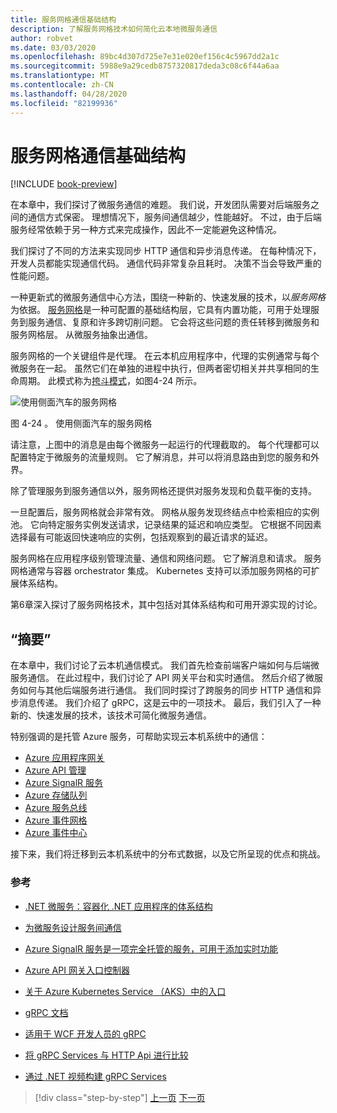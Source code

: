 ```yaml
---
title: 服务网格通信基础结构
description: 了解服务网格技术如何简化云本地微服务通信
author: robvet
ms.date: 03/03/2020
ms.openlocfilehash: 89bc4d307d725e7e31e020ef156c4c5967dd2a1c
ms.sourcegitcommit: 5988e9a29cedb8757320817deda3c08c6f44a6aa
ms.translationtype: MT
ms.contentlocale: zh-CN
ms.lasthandoff: 04/28/2020
ms.locfileid: "82199936"
---
```

# <a name="service-mesh-communication-infrastructure"></a>服务网格通信基础结构

[!INCLUDE [book-preview](../../../includes/book-preview.md)]

在本章中，我们探讨了微服务通信的难题。 我们说，开发团队需要对后端服务之间的通信方式保密。 理想情况下，服务间通信越少，性能越好。 不过，由于后端服务经常依赖于另一种方式来完成操作，因此不一定能避免这种情况。

我们探讨了不同的方法来实现同步 HTTP 通信和异步消息传递。 在每种情况下，开发人员都能实现通信代码。 通信代码非常复杂且耗时。 决策不当会导致严重的性能问题。

一种更新式的微服务通信中心方法，围绕一种新的、快速发展的技术，以*服务网格*为依据。 [服务网格](https://www.nginx.com/blog/what-is-a-service-mesh/)是一种可配置的基础结构层，它具有内置功能，可用于处理服务到服务通信、复原和许多跨切削问题。 它会将这些问题的责任转移到微服务和服务网格层。 从微服务抽象出通信。

服务网格的一个关键组件是代理。 在云本机应用程序中，代理的实例通常与每个微服务在一起。 虽然它们在单独的进程中执行，但两者密切相关并共享相同的生命周期。 此模式称为[挎斗模式](https://docs.microsoft.com/azure/architecture/patterns/sidecar)，如图4-24 所示。

![使用侧面汽车的服务网格](./media/service-mesh-with-side-car.png)

图 4-24  。 使用侧面汽车的服务网格

请注意，上图中的消息是由每个微服务一起运行的代理截取的。 每个代理都可以配置特定于微服务的流量规则。 它了解消息，并可以将消息路由到您的服务和外界。

除了管理服务到服务通信以外，服务网格还提供对服务发现和负载平衡的支持。

一旦配置后，服务网格就会非常有效。 网格从服务发现终结点中检索相应的实例池。 它向特定服务实例发送请求，记录结果的延迟和响应类型。 它根据不同因素选择最有可能返回快速响应的实例，包括观察到的最近请求的延迟。

服务网格在应用程序级别管理流量、通信和网络问题。 它了解消息和请求。 服务网格通常与容器 orchestrator 集成。 Kubernetes 支持可以添加服务网格的可扩展体系结构。

第6章深入探讨了服务网格技术，其中包括对其体系结构和可用开源实现的讨论。

## <a name="summary"></a>“摘要”

在本章中，我们讨论了云本机通信模式。 我们首先检查前端客户端如何与后端微服务通信。 在此过程中，我们讨论了 API 网关平台和实时通信。 然后介绍了微服务如何与其他后端服务进行通信。 我们同时探讨了跨服务的同步 HTTP 通信和异步消息传递。 我们介绍了 gRPC，这是云中的一项技术。 最后，我们引入了一种新的、快速发展的技术，该技术可简化微服务通信。

特别强调的是托管 Azure 服务，可帮助实现云本机系统中的通信：

- [Azure 应用程序网关](https://docs.microsoft.com/azure/application-gateway/overview)
- [Azure API 管理](https://azure.microsoft.com/services/api-management/)
- [Azure SignalR 服务](https://azure.microsoft.com/services/signalr-service/)
- [Azure 存储队列](https://docs.microsoft.com/azure/storage/queues/storage-queues-introduction)
- [Azure 服务总线](https://docs.microsoft.com/azure/service-bus-messaging/service-bus-messaging-overview)
- [Azure 事件网格](https://docs.microsoft.com/azure/event-grid/overview)
- [Azure 事件中心](https://azure.microsoft.com/services/event-hubs/)

接下来，我们将迁移到云本机系统中的分布式数据，以及它所呈现的优点和挑战。

### <a name="references"></a>参考

- [.NET 微服务：容器化 .NET 应用程序的体系结构](https://dotnet.microsoft.com/download/thank-you/microservices-architecture-ebook)

- [为微服务设计服务间通信](https://docs.microsoft.com/azure/architecture/microservices/design/interservice-communication)

- [Azure SignalR 服务是一项完全托管的服务，可用于添加实时功能](https://azure.microsoft.com/blog/azure-signalr-service-a-fully-managed-service-to-add-real-time-functionality/)

- [Azure API 网关入口控制器](https://azure.github.io/application-gateway-kubernetes-ingress/)

- [关于 Azure Kubernetes Service （AKS）中的入口](https://vincentlauzon.com/2018/10/10/about-ingress-in-azure-kubernetes-service-aks/)

- [gRPC 文档](https://grpc.io/docs/guides/)

- [适用于 WCF 开发人员的 gRPC](https://docs.microsoft.com/dotnet/architecture/grpc-for-wcf-developers/)

- [将 gRPC Services 与 HTTP Api 进行比较](https://docs.microsoft.com/aspnet/core/grpc/comparison?view=aspnetcore-3.0)

- [通过 .NET 视频构建 gRPC Services](https://channel9.msdn.com/Shows/The-Cloud-Native-Show/Building-Microservices-with-gRPC-and-NET)

>[!div class="step-by-step"]
>[上一页](grpc.md)
>[下一页](distributed-data.md)
